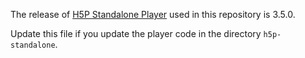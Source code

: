 The release of [H5P Standalone Player](https://github.com/tunapanda/h5p-standalone) used in this repository is 3.5.0.

Update this file if you update the player code in the directory `h5p-standalone`.
